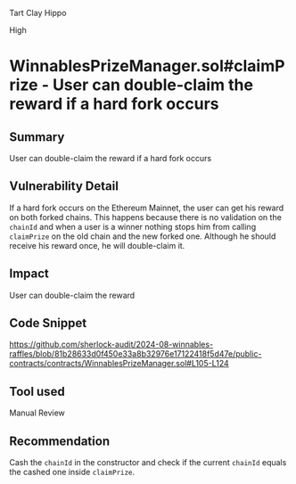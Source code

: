 Tart Clay Hippo

High

# WinnablesPrizeManager.sol#claimPrize - User can double-claim the reward if a hard fork occurs

## Summary
User can double-claim the reward if a hard fork occurs

## Vulnerability Detail
If a hard fork occurs on the Ethereum Mainnet, the user can get his reward on both forked chains. This happens because there is no validation on the `chainId` and when a user is a winner nothing stops him from calling `claimPrize` on the old chain and the new forked one. Although he should receive his reward once, he will double-claim it.

## Impact
User can double-claim the reward
## Code Snippet
https://github.com/sherlock-audit/2024-08-winnables-raffles/blob/81b28633d0f450e33a8b32976e17122418f5d47e/public-contracts/contracts/WinnablesPrizeManager.sol#L105-L124
## Tool used

Manual Review

## Recommendation
Cash the `chainId` in the constructor and check if the current `chainId` equals the cashed one inside `claimPrize`.